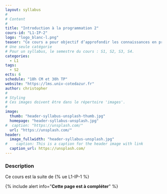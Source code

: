 ```yaml
---
layout: syllabus
#
# Content
#
title: "Introduction à la programmation 2"
cours-id: "L1-IP-2"
logo: "logo_blanc-l.png"
teaser: "Ce cours a pour objectif d’approfondir les connaissances en programmation vues au premier semestre"
# Une seule catégorie
# Pour un syllabus, le semestre du cours : S1, S2, S3, S4.
categories:
  - L1
tags:
  - S2
ects: 6
schedule: "18h CM et 30h TP"
website: "https://lms.univ-cotedazur.fr"
author: christopher
#
# Styling
# Ces images doivent être dans le répertoire 'images'.
#
image:
  thumb: "header-syllabus-unsplash-thumb.jpg"
  homepage: "header-syllabus-unsplash.jpg"
#  caption: "https://unsplash.com/"
  url: "https://unsplash.com/"
header:
  image_fullwidth: "header-syllabus-unsplash.jpg"
#    caption: This is a caption for the header image with link
  caption_url: https://unsplash.com/
---
```


###  Description ###

Ce cours est la suite de {% ue L1-IP-1 %}


{% include alert info="<b>Cette page est à compléter</b>" %}
